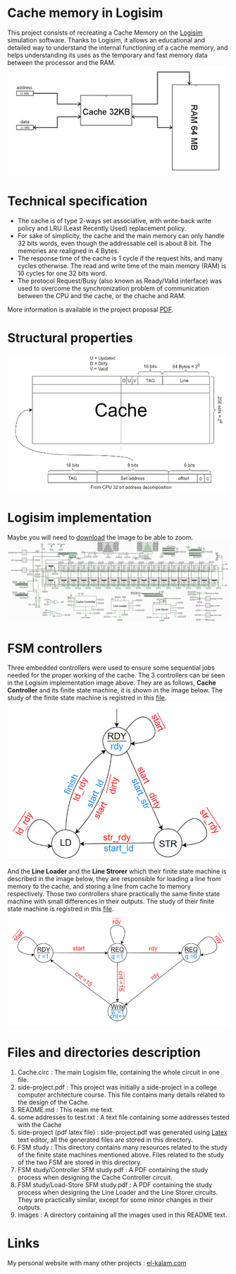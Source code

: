 # Cache memory in Logisim
This project consists of recreating a Cache Memory on the [Logisim](http://www.cburch.com/logisim/) simulation software. 
Thanks to Logisim, it allows an educational and detailed way to understand the internal functioning of a cache memory, 
and helps understanding its uses as the temporary and fast memory data between the processor and the RAM.
![Global representation of the architecture using cache](images/global_architecture.png)

# Technical specification
- The cache is of type 2-ways set associative, with write-back write policy and LRU (Least Recently Used) replacement policy.
- For sake of simplicity, the cache and the main memory can only handle 32 bits words, even though the addressable cell is about 8 bit. The memories are realigned in 4 Bytes.
- The response time of the cache is 1 cycle if the request hits, and many cycles otherwise. The read and write time of the main memory (RAM) is 10 cycles for one 32 bits word.
- The protocol Request/Busy (also known as Ready/Valid interface) was used to overcome the synchronization problem of communication between the CPU and the cache, or the chache and RAM.

More information is available in the project proposal [PDF](https://github.com/kara-abdelaziz/Cache-Memory-in-logisim/blob/main/side-project.pdf).

# Structural properties
![cache structure](images/Cache_structure.png)

# Logisim implementation
Maybe you will need to [download](https://github.com/kara-abdelaziz/Cache-Memory-in-logisim/blob/main/images/Cache_logisim_screenshot.png) the image to be able to zoom.
![cache logsim implementation](images/Cache_logisim_screenshot.png)

# FSM controllers
Three embedded controllers were used to ensure some sequential jobs needed for the proper working of the cache. The 3 controllers can be seen in the Logisim implementation image above. They are as follows, **Cache Controller** and its finite state machine, it is shown in the image below. The study of the finite state machine is registred in this [file](https://github.com/kara-abdelaziz/Cache-Memory-in-logisim/blob/main/FSM%20study/Controller%20SFM%20study.pdf).
![Cache controller](images/Cache_Controller_SM.png)

And the **Line Loader** and the **Line Strorer** which their finite state machine is described in the image below, they are responsible for loading a line from memory to the cache, and storing a line from cache to memory respectively. Those two controllers share practically the same finite state machine with small differences in their outputs. The study of their finite state machine is registred in this [file](https://github.com/kara-abdelaziz/Cache-Memory-in-logisim/blob/main/FSM%20study/Load-Store%20SFM%20study.pdf). 
![Line loader and storer controller](images/Line_Loader_Strorer_FSM.png)

# Files and directories description
1. Cache.circ : The main Logisim file, containing the whole circuit in one file.
2. side-project.pdf : This project was initially a side-project in a college computer architecture course. This file contains many details related to the design of the Cache.
3. README.md : This ream me text.
4. some addresses to test.txt : A text file containing some addresses tested with the Cache
5. side-project (pdf latex file) : side-project.pdf was generated using [Latex](https://en.wikipedia.org/wiki/LaTeX) text editor, all the generated files are stored in this directory.
6. FSM study : This directory contains many resources related to the study of the finite state machines mentioned above. Files related to the study of the two FSM are stored in this directory.
7. FSM study/Controller SFM study.pdf : A PDF containing the study process when designing the Cache Controller circuit.
8. FSM study/Load-Store SFM study.pdf : A PDF containing the study process when designing the Line Loader and the Line Storer circuits. They are practically similar, except for some minor changes in their outputs.
9. images : A directory containing all the images used in this README text.

# Links

My personal website with many other projects : [el-kalam.com](https://www.el-kalam.com/)
    

   







